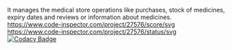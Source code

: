 It manages the medical store operations like purchases, stock of medicines, expiry dates and reviews or information about medicines.
https://www.code-inspector.com/project/27576/score/svg
https://www.code-inspector.com/project/27576/status/svg
[![Codacy Badge](https://app.codacy.com/project/badge/Grade/f737540837a349d99f99ae7699612ab3)](https://www.codacy.com/gh/Mokkarala-NagaSai-Lakshmi-Samyuktha/Stepin-Maintenance-of-pharmacy-records-/dashboard?utm_source=github.com&amp;utm_medium=referral&amp;utm_content=Mokkarala-NagaSai-Lakshmi-Samyuktha/Stepin-Maintenance-of-pharmacy-records-&amp;utm_campaign=Badge_Grade)
